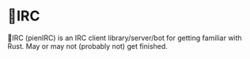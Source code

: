 # 🥺IRC
🥺IRC (pienIRC) is an IRC client library/server/bot for getting familiar with Rust. May or may not (probably not) get finished.
